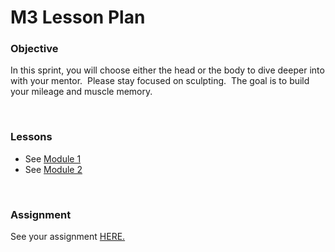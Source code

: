 # M3 Lesson Plan

<h3>Objective</h3>
<p>In this sprint, you will choose either the head or the body to dive deeper into with your mentor.&nbsp; Please stay focused on sculpting.&nbsp; The goal is to build your mileage and muscle memory.</p>
<p>&nbsp;</p>
<h3>Lessons</h3>
<ul>
<li>See <a title=" Understanding Anatomy &amp; Proportions Lesson Plan: Face" href="https://vertexschool.instructure.com/courses/296/pages/understanding-anatomy-and-proportions-lesson-plan-face" data-api-endpoint="https://vertexschool.instructure.com/api/v1/courses/296/pages/understanding-anatomy-and-proportions-lesson-plan-face" data-api-returntype="Page">Module 1</a></li>
<li>See <a title="Understanding Anatomy &amp; Proportions Lesson Plan: Body" href="https://vertexschool.instructure.com/courses/296/pages/understanding-anatomy-and-proportions-lesson-plan-body" data-api-endpoint="https://vertexschool.instructure.com/api/v1/courses/296/pages/understanding-anatomy-and-proportions-lesson-plan-body" data-api-returntype="Page">Module 2</a></li>
</ul>
<p>&nbsp;</p>
<h3>Assignment</h3>
<p>See your assignment <a title="M3 Assignment " href="https://vertexschool.instructure.com/courses/296/assignments/2581" data-api-endpoint="https://vertexschool.instructure.com/api/v1/courses/296/assignments/2581" data-api-returntype="Assignment">HERE.</a><br>&nbsp;&nbsp;</p>